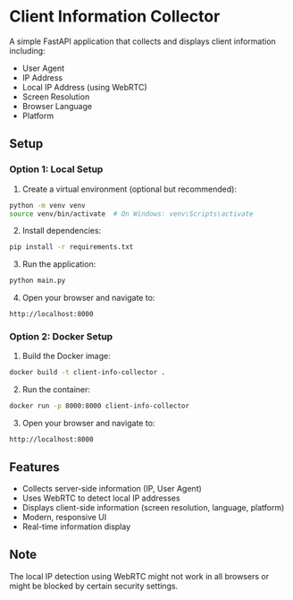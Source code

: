 # Client Information Collector

A simple FastAPI application that collects and displays client information including:
- User Agent
- IP Address
- Local IP Address (using WebRTC)
- Screen Resolution
- Browser Language
- Platform

## Setup

### Option 1: Local Setup

1. Create a virtual environment (optional but recommended):
```bash
python -m venv venv
source venv/bin/activate  # On Windows: venv\Scripts\activate
```

2. Install dependencies:
```bash
pip install -r requirements.txt
```

3. Run the application:
```bash
python main.py
```

4. Open your browser and navigate to:
```
http://localhost:8000
```

### Option 2: Docker Setup

1. Build the Docker image:
```bash
docker build -t client-info-collector .
```

2. Run the container:
```bash
docker run -p 8000:8000 client-info-collector
```

3. Open your browser and navigate to:
```
http://localhost:8000
```

## Features

- Collects server-side information (IP, User Agent)
- Uses WebRTC to detect local IP addresses
- Displays client-side information (screen resolution, language, platform)
- Modern, responsive UI
- Real-time information display

## Note

The local IP detection using WebRTC might not work in all browsers or might be blocked by certain security settings. 